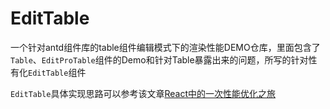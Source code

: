 #  EditTable

一个针对antd组件库的table组件编辑模式下的渲染性能DEMO仓库，里面包含了`Table`、`EditProTable`组件的Demo和针对Table暴露出来的问题，所写的针对性有化`EditTable`组件

`EditTable`具体实现思路可以参考该文章[React中的一次性能优化之旅](https://ashersun.github.io/react/01_%E4%B8%80%E6%AC%A1%E6%80%A7%E8%83%BD%E4%BC%98%E5%8C%96%E4%B9%8B%E6%97%85.html)
